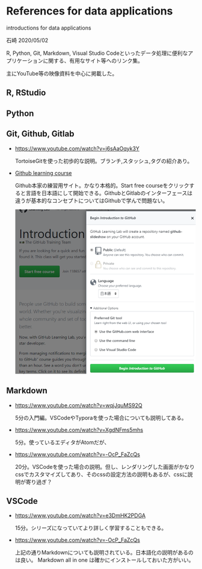 # References for data applications

introductions for data applications

石崎 2020/05/02

R, Python, Git, Markdown, Visual Studio Codeといったデータ処理に便利なアプリケーションに関する、有用なサイト等へのリンク集。

主にYouTube等の映像資料を中心に掲載した。

## R, RStudio

## Python

## Git, Github, Gitlab

- https://www.youtube.com/watch?v=j6sAaOqyk3Y

    TortoiseGitを使った初歩的な説明。ブランチ,スタッシュ,タグの紹介あり。

- [Github learning course](https://lab.github.com/githubtraining/introduction-to-github?overlay=register-box-overlay)

    Github本家の練習用サイト。かなり本格的。Start free courseをクリックすると言語を日本語にして開始できる。GithubとGitlabのインターフェースは違うが基本的なコンセプトについてはGithubで学んで問題ない。

    ![](github-learning.png)

## Markdown

- https://www.youtube.com/watch?v=wqjJquMS92Q

    5分の入門編。VSCodeやTyporaを使った場合についても説明してある。

- https://www.youtube.com/watch?v=XgdNFms5mhs

    5分。使っているエディタがAtomだが、

- https://www.youtube.com/watch?v=-OcP_FaZcQs

    20分。VSCodeを使った場合の説明。但し、レンダリングした画面がかなりcssでカスタマイズしてあり、そのcssの設定方法の説明もあるが、cssに説明が寄り過ぎ？
## VSCode

- https://www.youtube.com/watch?v=e3DmHK2PDGA

    15分。シリーズになっていてより詳しく学習することもできる。

- https://www.youtube.com/watch?v=-OcP_FaZcQs

    上記の通りMarkdownについても説明されている。日本語化の説明があるのは良い。
    Markdown all in one は確かにインストールしておいた方がいい。


